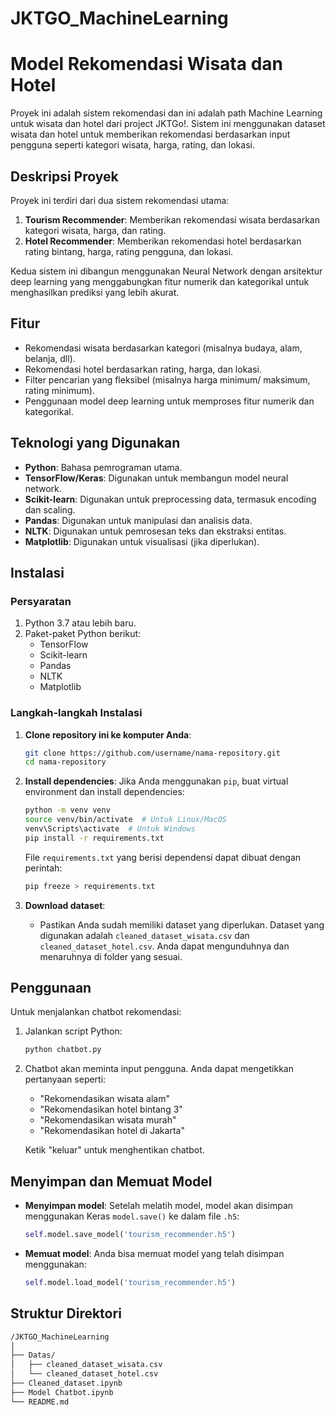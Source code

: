 # JKTGO_MachineLearning

# Model Rekomendasi Wisata dan Hotel

Proyek ini adalah sistem rekomendasi dan ini adalah path Machine Learning untuk wisata dan hotel dari project JKTGo!. Sistem ini menggunakan dataset wisata dan hotel untuk memberikan rekomendasi berdasarkan input pengguna seperti kategori wisata, harga, rating, dan lokasi.

## Deskripsi Proyek

Proyek ini terdiri dari dua sistem rekomendasi utama:

1. **Tourism Recommender**: Memberikan rekomendasi wisata berdasarkan kategori wisata, harga, dan rating.
2. **Hotel Recommender**: Memberikan rekomendasi hotel berdasarkan rating bintang, harga, rating pengguna, dan lokasi.

Kedua sistem ini dibangun menggunakan Neural Network dengan arsitektur deep learning yang menggabungkan fitur numerik dan kategorikal untuk menghasilkan prediksi yang lebih akurat.

## Fitur

- Rekomendasi wisata berdasarkan kategori (misalnya budaya, alam, belanja, dll).
- Rekomendasi hotel berdasarkan rating, harga, dan lokasi.
- Filter pencarian yang fleksibel (misalnya harga minimum/ maksimum, rating minimum).
- Penggunaan model deep learning untuk memproses fitur numerik dan kategorikal.

## Teknologi yang Digunakan

- **Python**: Bahasa pemrograman utama.
- **TensorFlow/Keras**: Digunakan untuk membangun model neural network.
- **Scikit-learn**: Digunakan untuk preprocessing data, termasuk encoding dan scaling.
- **Pandas**: Digunakan untuk manipulasi dan analisis data.
- **NLTK**: Digunakan untuk pemrosesan teks dan ekstraksi entitas.
- **Matplotlib**: Digunakan untuk visualisasi (jika diperlukan).

## Instalasi

### Persyaratan

1. Python 3.7 atau lebih baru.
2. Paket-paket Python berikut:
    - TensorFlow
    - Scikit-learn
    - Pandas
    - NLTK
    - Matplotlib

### Langkah-langkah Instalasi

1. **Clone repository ini ke komputer Anda**:
    ```bash
    git clone https://github.com/username/nama-repository.git
    cd nama-repository
    ```

2. **Install dependencies**:
    Jika Anda menggunakan `pip`, buat virtual environment dan install dependencies:
    ```bash
    python -m venv venv
    source venv/bin/activate  # Untuk Linux/MacOS
    venv\Scripts\activate  # Untuk Windows
    pip install -r requirements.txt
    ```

    File `requirements.txt` yang berisi dependensi dapat dibuat dengan perintah:
    ```bash
    pip freeze > requirements.txt
    ```

3. **Download dataset**:
    - Pastikan Anda sudah memiliki dataset yang diperlukan. Dataset yang digunakan adalah `cleaned_dataset_wisata.csv` dan `cleaned_dataset_hotel.csv`. Anda dapat mengunduhnya dan menaruhnya di folder yang sesuai.

## Penggunaan

Untuk menjalankan chatbot rekomendasi:

1. Jalankan script Python:
    ```bash
    python chatbot.py
    ```

2. Chatbot akan meminta input pengguna. Anda dapat mengetikkan pertanyaan seperti:
    - "Rekomendasikan wisata alam"
    - "Rekomendasikan hotel bintang 3"
    - "Rekomendasikan wisata murah"
    - "Rekomendasikan hotel di Jakarta"

    Ketik "keluar" untuk menghentikan chatbot.

## Menyimpan dan Memuat Model

- **Menyimpan model**: Setelah melatih model, model akan disimpan menggunakan Keras `model.save()` ke dalam file `.h5`:
    ```python
    self.model.save_model('tourism_recommender.h5')
    ```

- **Memuat model**: Anda bisa memuat model yang telah disimpan menggunakan:
    ```python
    self.model.load_model('tourism_recommender.h5')
    ```
## Struktur Direktori
```bash
/JKTGO_MachineLearning 
│
├── Datas/
│   ├── cleaned_dataset_wisata.csv
│   └── cleaned_dataset_hotel.csv
├── Cleaned_dataset.ipynb 
├── Model Chatbot.ipynb 
└── README.md


